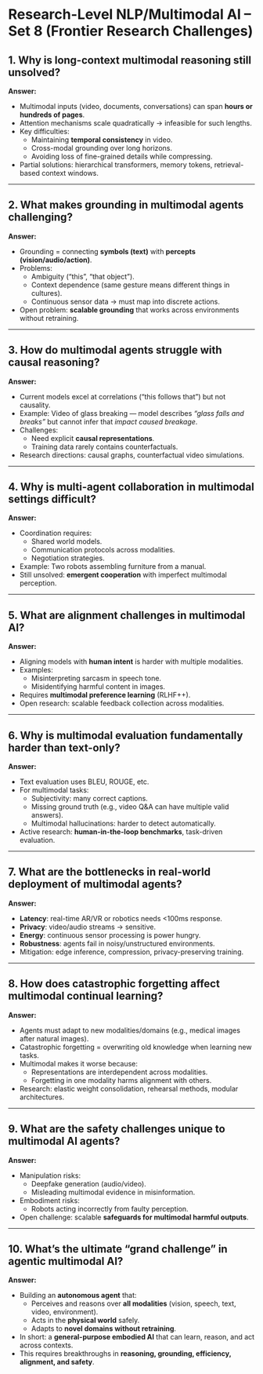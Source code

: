 # Research-Level NLP/Multimodal AI – Set 8 (Frontier Research Challenges)

## 1. Why is long-context multimodal reasoning still unsolved?
**Answer:**  
- Multimodal inputs (video, documents, conversations) can span **hours or hundreds of pages**.  
- Attention mechanisms scale quadratically → infeasible for such lengths.  
- Key difficulties:  
  - Maintaining **temporal consistency** in video.  
  - Cross-modal grounding over long horizons.  
  - Avoiding loss of fine-grained details while compressing.  
- Partial solutions: hierarchical transformers, memory tokens, retrieval-based context windows.

---

## 2. What makes grounding in multimodal agents challenging?
**Answer:**  
- Grounding = connecting **symbols (text)** with **percepts (vision/audio/action)**.  
- Problems:  
  - Ambiguity (“this”, “that object”).  
  - Context dependence (same gesture means different things in cultures).  
  - Continuous sensor data → must map into discrete actions.  
- Open problem: **scalable grounding** that works across environments without retraining.

---

## 3. How do multimodal agents struggle with **causal reasoning**?
**Answer:**  
- Current models excel at correlations (“this follows that”) but not causality.  
- Example: Video of glass breaking — model describes *“glass falls and breaks”* but cannot infer that *impact caused breakage*.  
- Challenges:  
  - Need explicit **causal representations**.  
  - Training data rarely contains counterfactuals.  
- Research directions: causal graphs, counterfactual video simulations.

---

## 4. Why is multi-agent collaboration in multimodal settings difficult?
**Answer:**  
- Coordination requires:  
  - Shared world models.  
  - Communication protocols across modalities.  
  - Negotiation strategies.  
- Example: Two robots assembling furniture from a manual.  
- Still unsolved: **emergent cooperation** with imperfect multimodal perception.

---

## 5. What are alignment challenges in multimodal AI?
**Answer:**  
- Aligning models with **human intent** is harder with multiple modalities.  
- Examples:  
  - Misinterpreting sarcasm in speech tone.  
  - Misidentifying harmful content in images.  
- Requires **multimodal preference learning** (RLHF++).  
- Open research: scalable feedback collection across modalities.

---

## 6. Why is multimodal evaluation fundamentally harder than text-only?
**Answer:**  
- Text evaluation uses BLEU, ROUGE, etc.  
- For multimodal tasks:  
  - Subjectivity: many correct captions.  
  - Missing ground truth (e.g., video Q&A can have multiple valid answers).  
  - Multimodal hallucinations: harder to detect automatically.  
- Active research: **human-in-the-loop benchmarks**, task-driven evaluation.

---

## 7. What are the bottlenecks in real-world deployment of multimodal agents?
**Answer:**  
- **Latency**: real-time AR/VR or robotics needs <100ms response.  
- **Privacy**: video/audio streams → sensitive.  
- **Energy**: continuous sensor processing is power hungry.  
- **Robustness**: agents fail in noisy/unstructured environments.  
- Mitigation: edge inference, compression, privacy-preserving training.

---

## 8. How does catastrophic forgetting affect multimodal continual learning?
**Answer:**  
- Agents must adapt to new modalities/domains (e.g., medical images after natural images).  
- Catastrophic forgetting = overwriting old knowledge when learning new tasks.  
- Multimodal makes it worse because:  
  - Representations are interdependent across modalities.  
  - Forgetting in one modality harms alignment with others.  
- Research: elastic weight consolidation, rehearsal methods, modular architectures.

---

## 9. What are the safety challenges unique to multimodal AI agents?
**Answer:**  
- Manipulation risks:  
  - Deepfake generation (audio/video).  
  - Misleading multimodal evidence in misinformation.  
- Embodiment risks:  
  - Robots acting incorrectly from faulty perception.  
- Open challenge: scalable **safeguards for multimodal harmful outputs**.

---

## 10. What’s the ultimate “grand challenge” in agentic multimodal AI?
**Answer:**  
- Building an **autonomous agent** that:  
  - Perceives and reasons over **all modalities** (vision, speech, text, video, environment).  
  - Acts in the **physical world** safely.  
  - Adapts to **novel domains without retraining**.  
- In short: a **general-purpose embodied AI** that can learn, reason, and act across contexts.  
- This requires breakthroughs in **reasoning, grounding, efficiency, alignment, and safety**.
